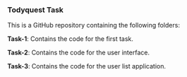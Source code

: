 ### Todyquest Task
This is a GitHub repository containing the following folders:

**Task-1**: Contains the code for the first task.

**Task-2**: Contains the code for the user interface.

**Task-3**: Contains the code for the user list application.

